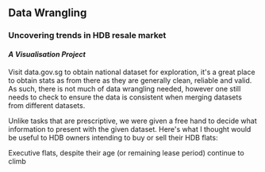 ## Data Wrangling

### Uncovering trends in HDB resale market

#### *A Visualisation Project*

Visit data.gov.sg to obtain national dataset for exploration, it's a great place to obtain stats as from there as they are generally clean, reliable and valid. As such, there is not much of data wrangling needed, however one still needs to check to ensure the data is consistent when merging datasets from different datasets.

Unlike tasks that are prescriptive, we were given a free hand to decide what information to present with the given dataset. Here's what I thought would be useful to HDB owners intending to buy or sell their HDB flats:

Executive flats, despite their age (or remaining lease period) continue to climb
